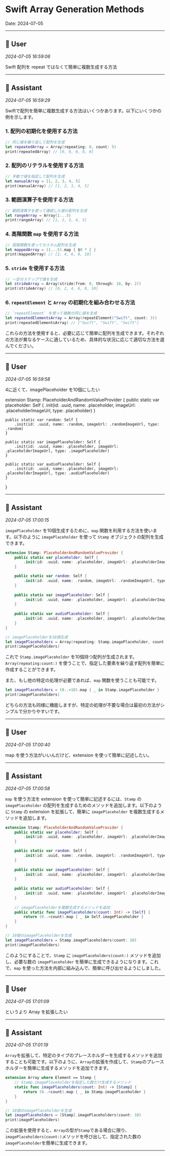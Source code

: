 # Swift Array Generation Methods

Date: 2024-07-05

---

## 👤 User
*2024-07-05 16:59:06*

Swift 配列を repeat ではなくて簡単に複数生成する方法

---

## 🤖 Assistant
*2024-07-05 16:59:29*

Swiftで配列を簡単に複数生成する方法はいくつかあります。以下にいくつかの例を示します。

### 1. 配列の初期化を使用する方法
```swift
// 同じ値を繰り返して配列を生成
let repeatedArray = Array(repeating: 0, count: 5)
print(repeatedArray) // [0, 0, 0, 0, 0]
```

### 2. 配列のリテラルを使用する方法
```swift
// 手動で値を指定して配列を生成
let manualArray = [1, 2, 3, 4, 5]
print(manualArray) // [1, 2, 3, 4, 5]
```

### 3. 範囲演算子を使用する方法
```swift
// 範囲演算子を使って連続した値の配列を生成
let rangeArray = Array(1...5)
print(rangeArray) // [1, 2, 3, 4, 5]
```

### 4. 高階関数 `map` を使用する方法
```swift
// 高階関数を使ってカスタム配列を生成
let mappedArray = (1...5).map { $0 * 2 }
print(mappedArray) // [2, 4, 6, 8, 10]
```

### 5. `stride` を使用する方法
```swift
// 一定のステップで値を生成
let strideArray = Array(stride(from: 0, through: 10, by: 2))
print(strideArray) // [0, 2, 4, 6, 8, 10]
```

### 6. `repeatElement` と `Array` の初期化を組み合わせる方法
```swift
// `repeatElement` を使って複数の同じ値を生成
let repeatedElementsArray = Array(repeatElement("Swift", count: 3))
print(repeatedElementsArray) // ["Swift", "Swift", "Swift"]
```

これらの方法を使用すると、必要に応じて簡単に配列を生成できます。それぞれの方法が異なるケースに適しているため、具体的な状況に応じて適切な方法を選んでください。

---

## 👤 User
*2024-07-05 16:59:58*

4に近くて、imagePlaceholder を10個にしたい

extension Stamp: PlaceholderAndRandomValueProvider {
    public static var placeholder: Self {
        .init(id: .uuid, name: .placeholder, imageUrl: .placeholderImageUrl, type: .placeholder)
    }

    public static var random: Self {
        .init(id: .uuid, name: .random, imageUrl: .randomImageUrl, type: .random)
    }
    
    public static var imagePlaceholder: Self {
        .init(id: .uuid, name: .placeholder, imageUrl: .placeholderImageUrl, type: .imagePlaceholder)
    }
    
    public static var audioPlaceholder: Self {
        .init(id: .uuid, name: .placeholder, imageUrl: .placeholderImageUrl, type: .audioPlaceholder)
    }
}

---

## 🤖 Assistant
*2024-07-05 17:00:15*

`imagePlaceholder` を10個生成するために、`map` 関数を利用する方法を使います。以下のように `imagePlaceholder` を使って `Stamp` オブジェクトの配列を生成できます。

```swift
extension Stamp: PlaceholderAndRandomValueProvider {
    public static var placeholder: Self {
        .init(id: .uuid, name: .placeholder, imageUrl: .placeholderImageUrl, type: .placeholder)
    }

    public static var random: Self {
        .init(id: .uuid, name: .random, imageUrl: .randomImageUrl, type: .random)
    }
    
    public static var imagePlaceholder: Self {
        .init(id: .uuid, name: .placeholder, imageUrl: .placeholderImageUrl, type: .imagePlaceholder)
    }
    
    public static var audioPlaceholder: Self {
        .init(id: .uuid, name: .placeholder, imageUrl: .placeholderImageUrl, type: .audioPlaceholder)
    }
}

// imagePlaceholderを10個生成
let imagePlaceholders = Array(repeating: Stamp.imagePlaceholder, count: 10)
print(imagePlaceholders)
```

これで `Stamp.imagePlaceholder` を10個持つ配列が生成されます。`Array(repeating:count:)` を使うことで、指定した要素を繰り返す配列を簡単に作成することができます。

また、もし他の特定の処理が必要であれば、`map` 関数を使うことも可能です。

```swift
let imagePlaceholders = (0..<10).map { _ in Stamp.imagePlaceholder }
print(imagePlaceholders)
```

どちらの方法も同様に機能しますが、特定の処理が不要な場合は最初の方法がシンプルで分かりやすいです。

---

## 👤 User
*2024-07-05 17:00:40*

map を使う方法がいいんだけど、extension を使って簡単に記述したい。

---

## 🤖 Assistant
*2024-07-05 17:00:58*

`map` を使う方法を extension を使って簡単に記述するには、`Stamp` の `imagePlaceholder` の配列を生成するためのメソッドを追加します。以下のように `Stamp` の extension を拡張して、簡単に `imagePlaceholder` を複数生成するメソッドを追加します。

```swift
extension Stamp: PlaceholderAndRandomValueProvider {
    public static var placeholder: Self {
        .init(id: .uuid, name: .placeholder, imageUrl: .placeholderImageUrl, type: .placeholder)
    }

    public static var random: Self {
        .init(id: .uuid, name: .random, imageUrl: .randomImageUrl, type: .random)
    }
    
    public static var imagePlaceholder: Self {
        .init(id: .uuid, name: .placeholder, imageUrl: .placeholderImageUrl, type: .imagePlaceholder)
    }
    
    public static var audioPlaceholder: Self {
        .init(id: .uuid, name: .placeholder, imageUrl: .placeholderImageUrl, type: .audioPlaceholder)
    }
    
    // imagePlaceholderを複数生成するメソッドを追加
    public static func imagePlaceholders(count: Int) -> [Self] {
        return (0..<count).map { _ in Self.imagePlaceholder }
    }
}

// 10個のimagePlaceholderを生成
let imagePlaceholders = Stamp.imagePlaceholders(count: 10)
print(imagePlaceholders)
```

このようにすることで、`Stamp` に `imagePlaceholders(count:)` メソッドを追加し、必要な数の `imagePlaceholder` を簡単に生成できるようになります。これで、`map` を使った方法を内部に組み込んで、簡単に呼び出せるようにしました。

---

## 👤 User
*2024-07-05 17:01:09*

というより Array を拡張したい

---

## 🤖 Assistant
*2024-07-05 17:01:19*

`Array`を拡張して、特定のタイプのプレースホルダーを生成するメソッドを追加することも可能です。以下のように、`Array`の拡張を作成して、`Stamp`のプレースホルダーを簡単に生成するメソッドを追加できます。

```swift
extension Array where Element == Stamp {
    // Stamp.imagePlaceholderを指定した数だけ生成するメソッド
    static func imagePlaceholders(count: Int) -> [Stamp] {
        return (0..<count).map { _ in Stamp.imagePlaceholder }
    }
}

// 10個のimagePlaceholderを生成
let imagePlaceholders = [Stamp].imagePlaceholders(count: 10)
print(imagePlaceholders)
```

この拡張を使用すると、`Array`の型が`Stamp`である場合に限り、`imagePlaceholders(count:)`メソッドを呼び出して、指定された数の`imagePlaceholder`を簡単に生成できます。

---
